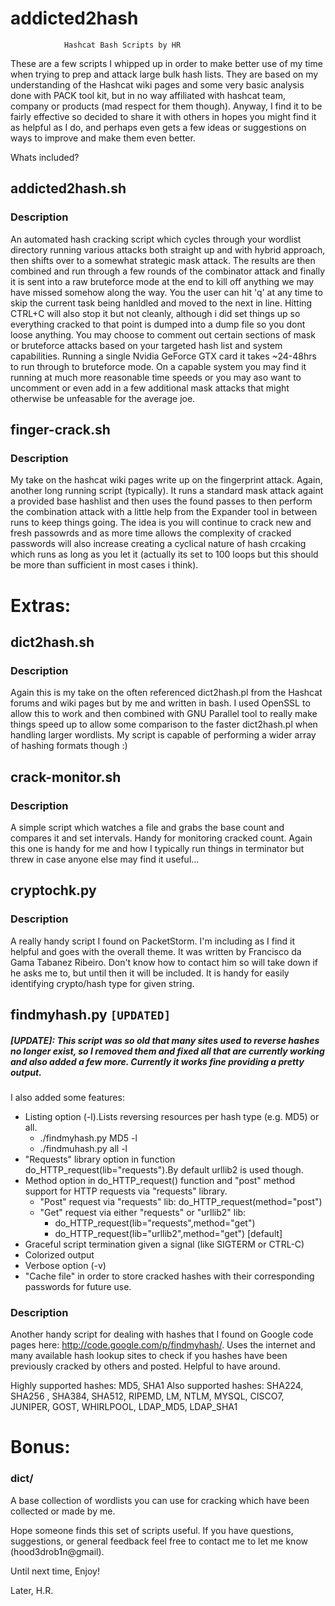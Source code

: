 # addicted2hash

				Hashcat Bash Scripts by HR

These are a few scripts I whipped up in order to make better use of my time when trying to prep and attack large bulk hash lists. They are based on my understanding of the Hashcat wiki pages and some very basic analysis done with PACK tool kit, but in no way affiliated with hashcat team, company or products (mad respect for them though). Anyway, I find it to be fairly effective so decided to share it with others in hopes you might find it as helpful as I do, and perhaps even gets a few ideas or suggestions on ways to improve and make them even better.

Whats included?
## addicted2hash.sh  
### Description 
An automated hash cracking script which cycles through your wordlist directory running various attacks both straight up and with hybrid approach, then shifts over to a somewhat strategic mask attack. The results are then combined and run through a few rounds of the combinator attack and finally it is sent into a raw bruteforce mode at the end to kill off anything we may have missed somehow along the way. You the user can hit 'q' at any time to skip the current task being hanldled and moved to the next in line. Hitting CTRL+C will also stop it but not cleanly, although i did set things up so everything cracked to that point is dumped into a dump file so you dont loose anything. You may choose to comment out certain sections of mask or bruteforce attacks based on your targeted hash list and system capabilities. Running a single Nvidia GeForce GTX card it takes ~24-48hrs to run through to bruteforce mode. On a capable system you may find it running at much more reasonable time speeds or you may aso want to uncomment or even add in a few additional mask attacks that might otherwise be unfeasable for the average joe. 

## finger-crack.sh  
### Description 
My take on the hashcat wiki pages write up on the fingerprint attack. Again, another long running script (typically). It runs a standard mask attack againt a provided base hashlist and then uses the found passes to then perform the combination attack with a little help from the Expander tool in between runs to keep things going. The idea is you will continue to crack new and fresh passowrds and as more time allows the complexity of cracked passwords will also increase creating a cyclical nature of hash crcaking which runs as long as you let it (actually its set to 100 loops but this should be more than sufficient in most cases i think).


# Extras:  

## dict2hash.sh
### Description 
Again this is my take on the often referenced dict2hash.pl from the Hashcat forums and wiki pages but by me and written in bash. I used OpenSSL to allow this to work and then combined with GNU Parallel tool to really make things speed up to allow some comparison to the faster dict2hash.pl when handling larger wordlists. My script is capable of performing a wider array of hashing formats though :)

## crack-monitor.sh  
### Description
A simple script which watches a file and grabs the base count and compares it and set intervals. Handy for monitoring cracked count. Again this one is handy for me and how I typically run things in terminator but threw in case anyone else may find it useful...

## cryptochk.py
### Description
A really handy script I found on PacketStorm. I'm including as I find it helpful and goes with the overall theme. It was written by Francisco da Gama Tabanez Ribeiro. Don't know how to contact him so will take down if he asks me to, but until then it will be included. It is handy for easily identifying crypto/hash type for given string.

## findmyhash.py  `[UPDATED]`

##### [UPDATE]: This script was so old that many sites used to reverse hashes no longer exist, so I removed them and fixed all that are currently working and also added a few more.  Currently it works fine providing a pretty output.  

I also added some features:  

  - Listing option (-l).Lists reversing resources per hash type (e.g. MD5) or all.
  	  - ./findmyhash.py MD5 -l
  	  - ./findmuhash.py all -l
  - "Requests" library option in function do_HTTP_request(lib="requests").By default urllib2 is used though.
  - Method option in do_HTTP_request() function and "post" method support for HTTP requests via "requests" library.
  	- "Post" request via "requests" lib: do_HTTP_request(method="post")
  	- "Get" request via either "requests" or "urllib2" lib:
  		- do_HTTP_request(lib="requests",method="get")
  		- do_HTTP_request(lib="urllib2",method="get") [default]
  - Graceful script termination given a signal (like SIGTERM or CTRL-C)
  - Colorized output
  - Verbose option (-v)
  - "Cache file" in order to store cracked hashes with their corresponding passwords for future use. 
### Description
  Another handy script for dealing with hashes that I found on Google code pages here: http://code.google.com/p/findmyhash/. Uses the internet and many available hash lookup sites to check if you hashes have been previously cracked by others and posted. Helpful to have around.
  
  Highly supported hashes: MD5, SHA1
  Also supported hashes: SHA224, SHA256 , SHA384, SHA512, RIPEMD, LM, NTLM, MYSQL, CISCO7, JUNIPER, GOST, WHIRLPOOL, LDAP_MD5, LDAP_SHA1  


# Bonus: 
### dict/
A base collection of wordlists you can use for cracking which have been collected or made by me.


Hope someone finds this set of scripts useful. If you have questions, suggestions, or general feedback feel free to contact me to let me know (hood3drob1n@gmail).

Until next time, Enjoy!

Later,
H.R.
